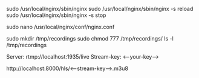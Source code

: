 <!-- To Start, Reload, Stop the nginx server -->
sudo /usr/local/nginx/sbin/nginx
sudo /usr/local/nginx/sbin/nginx -s reload
sudo /usr/local/nginx/sbin/nginx -s stop


<!-- To add configurations into the nginx.config file -->
sudo nano /usr/local/nginx/conf/nginx.conf


<!-- Make sure to make a directory to store the recordings temporarily -->
sudo mkdir /tmp/recordings
sudo chmod 777 /tmp/recordings/
ls -l /tmp/recordings


<!-- To start the live streaming -->
Server: rtmp://localhost:1935/live
Stream-key: <--your-key-->

<!-- To play the live stream -->
http://localhost:8000/hls/<--stream-key-->.m3u8